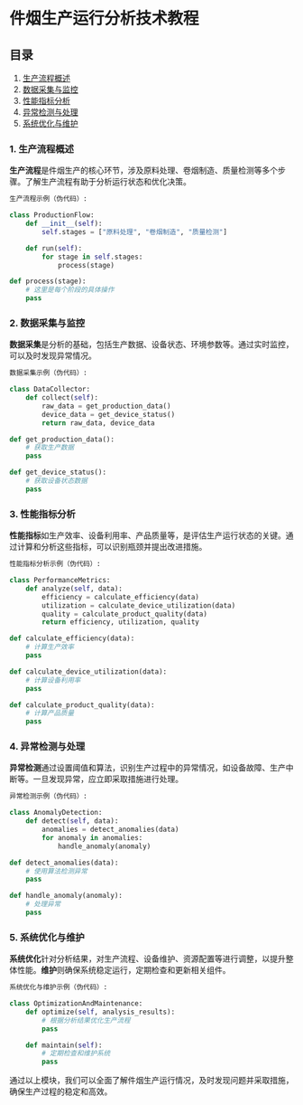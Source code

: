 # 件烟生产运行分析技术教程

## 目录

1. [生产流程概述](#生产流程概述)
2. [数据采集与监控](#数据采集与监控)
3. [性能指标分析](#性能指标分析)
4. [异常检测与处理](#异常检测与处理)
5. [系统优化与维护](#系统优化与维护)

### 1. 生产流程概述

**生产流程**是件烟生产的核心环节，涉及原料处理、卷烟制造、质量检测等多个步骤。了解生产流程有助于分析运行状态和优化决策。

```markdown
生产流程示例（伪代码）:
````
```python
class ProductionFlow:
    def __init__(self):
        self.stages = ["原料处理", "卷烟制造", "质量检测"]

    def run(self):
        for stage in self.stages:
            process(stage)

def process(stage):
    # 这里是每个阶段的具体操作
    pass
```

### 2. 数据采集与监控

**数据采集**是分析的基础，包括生产数据、设备状态、环境参数等。通过实时监控，可以及时发现异常情况。

```markdown
数据采集示例（伪代码）:
````
```python
class DataCollector:
    def collect(self):
        raw_data = get_production_data()
        device_data = get_device_status()
        return raw_data, device_data

def get_production_data():
    # 获取生产数据
    pass

def get_device_status():
    # 获取设备状态数据
    pass
```

### 3. 性能指标分析

**性能指标**如生产效率、设备利用率、产品质量等，是评估生产运行状态的关键。通过计算和分析这些指标，可以识别瓶颈并提出改进措施。

```markdown
性能指标分析示例（伪代码）:
````
```python
class PerformanceMetrics:
    def analyze(self, data):
        efficiency = calculate_efficiency(data)
        utilization = calculate_device_utilization(data)
        quality = calculate_product_quality(data)
        return efficiency, utilization, quality

def calculate_efficiency(data):
    # 计算生产效率
    pass

def calculate_device_utilization(data):
    # 计算设备利用率
    pass

def calculate_product_quality(data):
    # 计算产品质量
    pass
```

### 4. 异常检测与处理

**异常检测**通过设置阈值和算法，识别生产过程中的异常情况，如设备故障、生产中断等。一旦发现异常，应立即采取措施进行处理。

```markdown
异常检测示例（伪代码）:
````
```python
class AnomalyDetection:
    def detect(self, data):
        anomalies = detect_anomalies(data)
        for anomaly in anomalies:
            handle_anomaly(anomaly)

def detect_anomalies(data):
    # 使用算法检测异常
    pass

def handle_anomaly(anomaly):
    # 处理异常
    pass
```

### 5. 系统优化与维护

**系统优化**针对分析结果，对生产流程、设备维护、资源配置等进行调整，以提升整体性能。**维护**则确保系统稳定运行，定期检查和更新相关组件。

```markdown
系统优化与维护示例（伪代码）:
````
```python
class OptimizationAndMaintenance:
    def optimize(self, analysis_results):
        # 根据分析结果优化生产流程
        pass

    def maintain(self):
        # 定期检查和维护系统
        pass
```

通过以上模块，我们可以全面了解件烟生产运行情况，及时发现问题并采取措施，确保生产过程的稳定和高效。